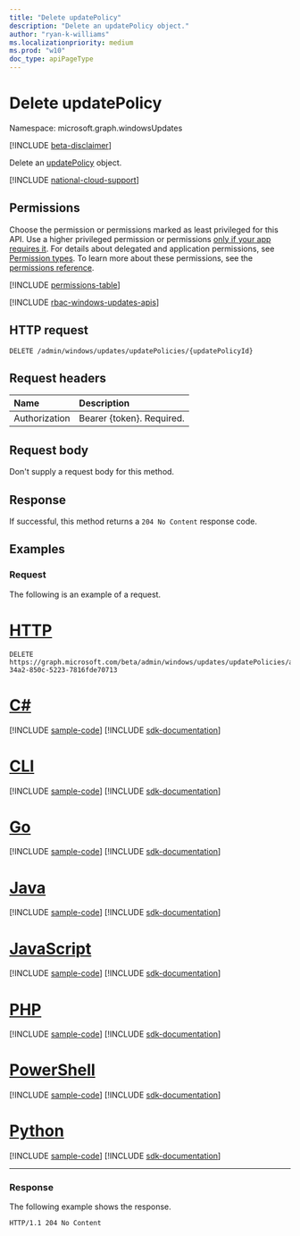 ```yaml
---
title: "Delete updatePolicy"
description: "Delete an updatePolicy object."
author: "ryan-k-williams"
ms.localizationpriority: medium
ms.prod: "w10"
doc_type: apiPageType
---
```


# Delete updatePolicy
Namespace: microsoft.graph.windowsUpdates

[!INCLUDE [beta-disclaimer](../../includes/beta-disclaimer.md)]

Delete an [updatePolicy](../resources/windowsupdates-updatepolicy.md) object.

[!INCLUDE [national-cloud-support](../../includes/global-only.md)]

## Permissions
Choose the permission or permissions marked as least privileged for this API. Use a higher privileged permission or permissions [only if your app requires it](/graph/permissions-overview#best-practices-for-using-microsoft-graph-permissions). For details about delegated and application permissions, see [Permission types](/graph/permissions-overview#permission-types). To learn more about these permissions, see the [permissions reference](/graph/permissions-reference).

<!-- { "blockType": "permissions", "name": "windowsupdates_updatepolicy_delete" } -->
[!INCLUDE [permissions-table](../includes/permissions/windowsupdates-updatepolicy-delete-permissions.md)]

[!INCLUDE [rbac-windows-updates-apis](../includes/rbac-for-apis/rbac-windows-updates-apis.md)]

## HTTP request

<!-- {
  "blockType": "ignored"
}
-->
``` http
DELETE /admin/windows/updates/updatePolicies/{updatePolicyId}
```

## Request headers
|Name|Description|
|:---|:---|
|Authorization|Bearer {token}. Required.|

## Request body
Don't supply a request body for this method.

## Response

If successful, this method returns a `204 No Content` response code.

## Examples

### Request
The following is an example of a request.
# [HTTP](#tab/http)
<!-- {
  "blockType": "request",
  "name": "delete_updatepolicy"
}
-->
``` http
DELETE https://graph.microsoft.com/beta/admin/windows/updates/updatePolicies/a7aa99c1-34a2-850c-5223-7816fde70713
```

# [C#](#tab/csharp)
[!INCLUDE [sample-code](../includes/snippets/csharp/delete-updatepolicy-csharp-snippets.md)]
[!INCLUDE [sdk-documentation](../includes/snippets/snippets-sdk-documentation-link.md)]

# [CLI](#tab/cli)
[!INCLUDE [sample-code](../includes/snippets/cli/delete-updatepolicy-cli-snippets.md)]
[!INCLUDE [sdk-documentation](../includes/snippets/snippets-sdk-documentation-link.md)]

# [Go](#tab/go)
[!INCLUDE [sample-code](../includes/snippets/go/delete-updatepolicy-go-snippets.md)]
[!INCLUDE [sdk-documentation](../includes/snippets/snippets-sdk-documentation-link.md)]

# [Java](#tab/java)
[!INCLUDE [sample-code](../includes/snippets/java/delete-updatepolicy-java-snippets.md)]
[!INCLUDE [sdk-documentation](../includes/snippets/snippets-sdk-documentation-link.md)]

# [JavaScript](#tab/javascript)
[!INCLUDE [sample-code](../includes/snippets/javascript/delete-updatepolicy-javascript-snippets.md)]
[!INCLUDE [sdk-documentation](../includes/snippets/snippets-sdk-documentation-link.md)]

# [PHP](#tab/php)
[!INCLUDE [sample-code](../includes/snippets/php/delete-updatepolicy-php-snippets.md)]
[!INCLUDE [sdk-documentation](../includes/snippets/snippets-sdk-documentation-link.md)]

# [PowerShell](#tab/powershell)
[!INCLUDE [sample-code](../includes/snippets/powershell/delete-updatepolicy-powershell-snippets.md)]
[!INCLUDE [sdk-documentation](../includes/snippets/snippets-sdk-documentation-link.md)]

# [Python](#tab/python)
[!INCLUDE [sample-code](../includes/snippets/python/delete-updatepolicy-python-snippets.md)]
[!INCLUDE [sdk-documentation](../includes/snippets/snippets-sdk-documentation-link.md)]

---

### Response
The following example shows the response.
<!-- {
  "blockType": "response",
  "truncated": true
}
-->
``` http
HTTP/1.1 204 No Content
```
